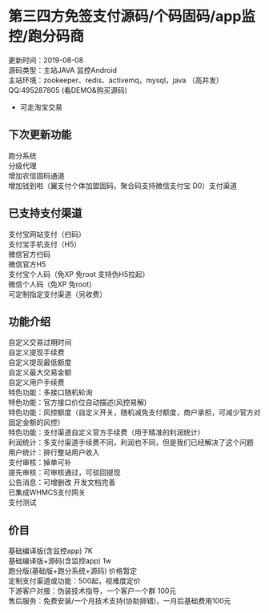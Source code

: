 # 第三四方免签支付源码/个码固码/app监控/跑分码商
                               
更新时间：2019-08-08  
源码类型：主站JAVA 监控Android  
主站环境：zookeeper、redis、activemq，mysql，java （高并发）  
QQ:495287805 (看DEMO&购买源码)  
* 可走淘宝交易

## 下次更新功能

跑分系统  
分级代理  
增加农信固码通道  
增加钱到啦（翼支付个体加盟固码，聚合码支持微信支付宝 D0）支付渠道  

## 已支持支付渠道

支付宝网站支付（扫码）  
支付宝手机支付（H5）  
微信官方扫码  
微信官方H5  
支付宝个人码（免XP 免root 支持伪H5拉起）  
微信个人码（免XP 免root）  
可定制指定支付渠道（另收费）  

## 功能介绍

自定义交易过期时间  
自定义提现手续费  
自定义提现最低额度  
自定义最大交易金额  
自定义用户手续费  
特色功能：多接口随机轮询  
特色功能：官方接口价位自动描述(风控易解)  
特色功能：风控额度（自定义开关，随机减免支付额度，商户承担，可减少官方对固定金额的风控）  
特色功能：支付渠道自定义官方手续费（用于精准的利润统计）  
利润统计：多支付渠道手续费不同，利润也不同，但是我们已经解决了这个问题  
用户统计：排行整站用户收入  
支付审核：掉单可补  
提先审核：可审核通过，可驳回提现  
公告消息：可增删改 
开发文档完善  
已集成WHMCS支付网关  
支付测试  

##  价目
基础编译版(含监控app) 7K  
基础编译版+源码(含监控app) 1w  
跑分版(基础版+跑分系统+源码) 价格暂定  
定制支付渠道或功能：500起，视难度定价  
下游客户对接：伪装技术指导，一个客户一个群 100元  
售后服务：免费安装/一个月技术支持(协助排错)，一月后基础费用100元  
